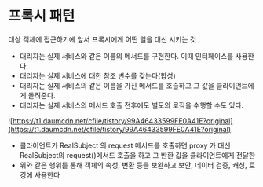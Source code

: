 # 프록시 패턴
대상 객체에 접근하기에 앞서 프록시에게 어떤 일을 대신 시키는 것

- 대리자는 실제 서비스와 같은 이름의 메서드를 구현한다. 이때 인터페이스를 사용한다.
- 대리자는 실제 서비스에 대한 참조 변수를 갖는다(합성)
- 대리자는 실제 서비스의 같은 이름을 가진 메서드를 호출하고 그 값을 클라이언트에게 돌려준다.
- 대리자는 실제 서비스의 메서드 호출 전후에도 별도의 로직을 수행할 수도 있다.

![https://t1.daumcdn.net/cfile/tistory/99A46433599FE0A41E?original](https://t1.daumcdn.net/cfile/tistory/99A46433599FE0A41E?original)

- 클라이언트가 RealSubject 의 request 메서드를 호출하면 proxy 가 대신 RealSubject의 request()메서드 호출을 하고 그 반환 값을 클라이언트에게 전달한
- 위와 같은 행위를 통해 객체의 속성, 변환 등을 보완하고 보안, 데이터 검증, 캐싱, 로깅에 사용한다
